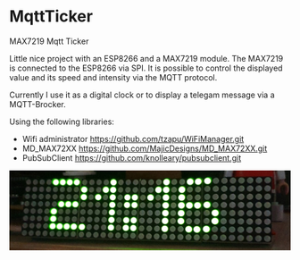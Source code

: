 # MqttTicker
MAX7219 Mqtt Ticker

Little nice project with an ESP8266 and a MAX7219 module. 
The MAX7219 is connected to the ESP8266 via SPI. 
It is possible to control the displayed value and its speed and intensity via the MQTT protocol.

Currently I use it as a digital clock or to display a telegam message via a MQTT-Brocker. 

Using the following libraries:
- Wifi administrator
https://github.com/tzapu/WiFiManager.git
- MD_MAX72XX
https://github.com/MajicDesigns/MD_MAX72XX.git
- PubSubClient
https://github.com/knolleary/pubsubclient.git

![](https://github.com/AndreasHuth/MqttTicker/blob/master/20200721_213043.jpg)
